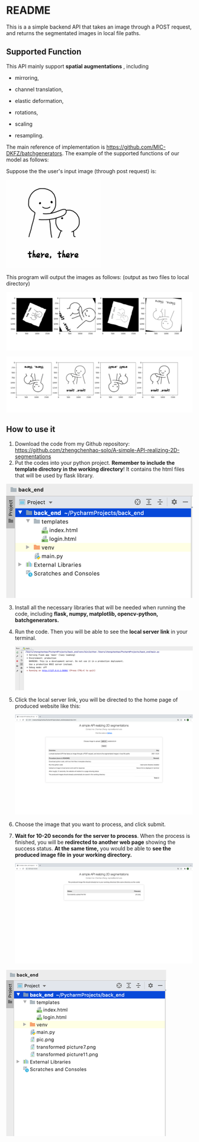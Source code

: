 # README

This is a a simple backend API that takes an image through a POST request, and returns the segmentated images in local file paths. 

## Supported Function

This API mainly support **spatial augmentations** , including 

* mirroring, 

* channel translation, 

* elastic deformation, 

* rotations, 

* scaling 

* resampling. 

The main reference of implementation is https://github.com/MIC-DKFZ/batchgenerators. The example of the supported functions of our model as follows:

Suppose the the user's input image (through post request) is: 

<img src="./picture_in_readme/pic.png" style="zoom: 25%;" />

This program will output the images as follows: (output as two files to local directory) 

![outpic1](./picture_in_readme/outpic1.png)

![outpic2](./picture_in_readme/outpic2.png)

## How to use it

1. Download the code from my Github repository: https://github.com/zhengchenhao-solo/A-simple-API-realizing-2D-segmentations
2. Put the codes into your python project. **Remember to include the template directory in the working directory**! It contains the html files that will be used by flask library.

<img src="./picture_in_readme/directory.png" alt="directory" style="zoom: 67%;" />

3. Install all the necessary libraries that will be needed when running the code, including **flask, numpy, matplotlib, opencv-python, batchgenerators.**

4. Run the code. Then you will be able to see the **local server link** in your terminal.

   ![terminal](./picture_in_readme/terminal.png)

5. Click the local server link, you will be directed to the home page of produced website like this: 

   ![website](./picture_in_readme/website.png)

6. Choose the image that you want to process, and click submit.

7. **Wait for 10-20 seconds for the server to process**. When the process is finished, you will be **redirected to another web page** showing the success status. **At the same time,** you would be able to **see the produced image file** **in your working directory.**

   ![redirect](./picture_in_readme/redirect.png)

<img src="./picture_in_readme/file_dire.png" alt="file_dire" style="zoom:50%;" />